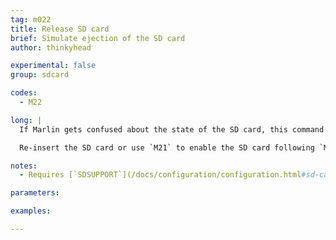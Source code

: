 ```yaml
---
tag: m022
title: Release SD card
brief: Simulate ejection of the SD card
author: thinkyhead

experimental: false
group: sdcard

codes:
  - M22

long: |
  If Marlin gets confused about the state of the SD card, this command can be used to simulate an ejection of the SD card.

  Re-insert the SD card or use `M21` to enable the SD card following `M22`.

notes:
  - Requires [`SDSUPPORT`](/docs/configuration/configuration.html#sd-card)

parameters:

examples:

---
```


